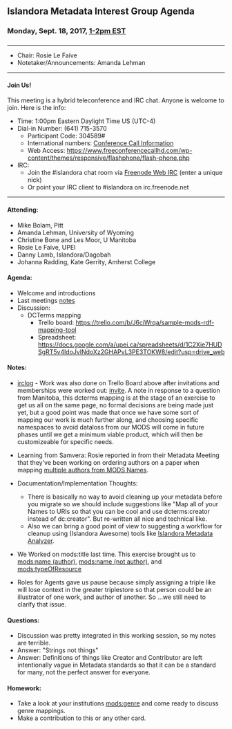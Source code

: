 ## Islandora Metadata Interest Group Agenda
### Monday, Sept. 18, 2017, [1-2pm EST](http://www.thetimezoneconverter.com/?t=1%20pm&tz=Toronto&)
### 
---
* Chair:  Rosie Le Faive
* Notetaker/Announcements:    Amanda Lehman

---

#### Join Us!
This meeting is a hybrid teleconference and IRC chat. Anyone is welcome to join. Here is the info:
* Time: 1:00pm Eastern Daylight Time US (UTC-4)
* Dial-in Number: (641) 715-3570
  * Participant Code: 304589#
  * International numbers: [Conference Call Information](https://github.com/Islandora-CLAW/CLAW/wiki/Conference-Call-Information)
  * Web Access: https://www.freeconferencecallhd.com/wp-content/themes/responsive/flashphone/flash-phone.php
* IRC:
  * Join the #islandora chat room via [Freenode Web IRC](http://webchat.freenode.net/) (enter a unique nick)
  * Or point your IRC client to #islandora on irc.freenode.net
---
#### Attending:
* Mike Bolam, Pitt
* Amanda Lehman, University of Wyoming
* Christine Bone and Les Moor, U Manitoba
* Rosie Le Faive, UPEI
* Danny Lamb, Islandora/Dagobah
* Johanna Radding, Kate Gerrity, Amherst College

#### Agenda:
* Welcome and introductions
* Last meetings [notes](https://github.com/islandora-interest-groups/Islandora-Metadata-Interest-Group/blob/main/Meetings/2017/2017-09-11.md)
* Discussion: 
     * DCTerms mapping
        * Trello board: https://trello.com/b/J6ciWrqa/sample-mods-rdf-mapping-tool
        * Spreadsheet: https://docs.google.com/a/upei.ca/spreadsheets/d/1C2Xie7HUDSgRT5v4ldoJvlNdoXz2GHAPvL3PE3TOKW8/edit?usp=drive_web
     
#### Notes:
* [irclog](http://irclogs.islandora.ca/2017-09-18.html) - Work was also done on Trello Board above after invitations and memberships were worked out: [invite](	https://trello.com/invite/b/J6ciWrqa/ebf3ffc9976ef458a58bc05064d30f85/sample-mods-rdf-mapping-tool).  A note in response to a question from Manitoba, this dcterms mapping is at the stage of an exercise to get us all on the same page, no formal decisions are being made just yet, but a good point was made that once we have some sort of mapping our work is much further along, and choosing specific namespaces to avoid dataloss from our MODS will come in future phases until we get a minimum viable product, which will then be customizeable for specific needs.

* Learning from Samvera: Rosie reported in from their Metadata Meeting that they've been working on ordering authors on a paper when mapping [multiple authors from MODS Names](https://docs.google.com/spreadsheets/d/1Ta3pJB-ZGD8J88SrcC7Hr-Ox0BHNFKh5jwc0EXDKLUY/edit#gid=0).
* Documentation/Implementation Thoughts: 
  * There is basically no way to avoid cleaning up your metadata before you migrate so we should include suggestions like "Map all of your Names to URIs so that you can be cool and use dcterms:creator instead of dc:creator".  But re-written all nice and technical like.  
  * Also we can bring a good point of view to suggesting a workflow for cleanup using (Islandora Awesome) tools like [Islandora Metadata Analyzer](https://github.com/jyobb/islandora_metadata_analyzer).
* We Worked on mods:title last time.  This exercise brought us to [mods:name (author)](https://trello.com/c/GtMX3G3B/28-modsname-author), [mods:name (not author)](https://trello.com/c/K1TCWRiF/29-modsname-not-author), and [mods:typeOfResource](https://trello.com/c/OdoK1uWN/30-modstypeofresource) 
* Roles for Agents gave us pause because simply assigning a triple like <person> <is> <author> will lose context in the greater triplestore so that person could be an illustrator of one work, and author of another.  So ...we still need to clarify that issue.  

#### Questions:
* Discussion was pretty integrated in this working session, so my notes are terrible.
* Answer: "Strings not things"
* Answer: Definitions of things like Creator and Contributor are left intentionally vague in Metadata standards so that it can be a standard for many,  not the perfect answer for everyone.

#### Homework: 
* Take a look at your institutions [mods:genre](https://trello.com/c/lCfdfP6J/31-modsgenre) and come ready to discuss genre mappings.
* Make a contribution to this or any other card. 
